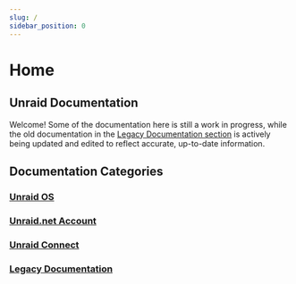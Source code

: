 ```yaml
---
slug: /
sidebar_position: 0
---
```


# Home

## Unraid Documentation

Welcome! Some of the documentation here is still a work in progress, while the old documentation in the [Legacy Documentation section](/category/legacy-documentation) is actively being updated and edited to reflect accurate, up-to-date information.

[If you'd like to contribute to these docs, we recommend reading the chapter on contributing to Unraid Docs. Thank you in advance for helping to keep these docs accurate and living.]: #

## Documentation Categories

### [Unraid OS](/category/unraid-os)

### [Unraid.net Account](/account/account.md)

### [Unraid Connect](/connect/index.md)

### [Legacy Documentation](/category/legacy-documentation)
